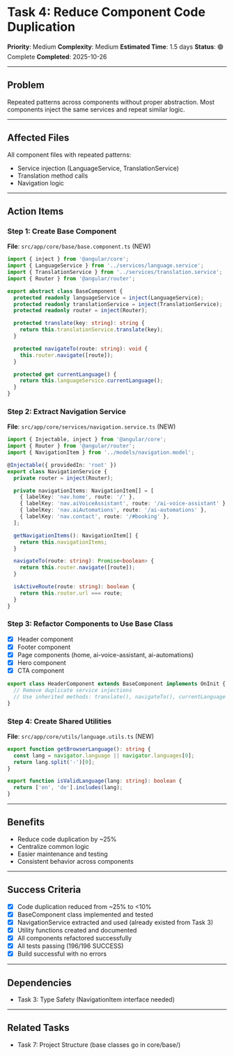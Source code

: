 # Task 4: Reduce Component Code Duplication

**Priority**: Medium
**Complexity**: Medium
**Estimated Time**: 1.5 days
**Status**: 🟢 Complete
**Completed**: 2025-10-26

---

## Problem

Repeated patterns across components without proper abstraction. Most components inject the same services and repeat similar logic.

---

## Affected Files

All component files with repeated patterns:
- Service injection (LanguageService, TranslationService)
- Translation method calls
- Navigation logic

---

## Action Items

### Step 1: Create Base Component

**File**: `src/app/core/base/base.component.ts` (NEW)

```typescript
import { inject } from '@angular/core';
import { LanguageService } from '../services/language.service';
import { TranslationService } from '../services/translation.service';
import { Router } from '@angular/router';

export abstract class BaseComponent {
  protected readonly languageService = inject(LanguageService);
  protected readonly translationService = inject(TranslationService);
  protected readonly router = inject(Router);

  protected translate(key: string): string {
    return this.translationService.translate(key);
  }

  protected navigateTo(route: string): void {
    this.router.navigate([route]);
  }

  protected get currentLanguage() {
    return this.languageService.currentLanguage();
  }
}
```

### Step 2: Extract Navigation Service

**File**: `src/app/core/services/navigation.service.ts` (NEW)

```typescript
import { Injectable, inject } from '@angular/core';
import { Router } from '@angular/router';
import { NavigationItem } from '../models/navigation.model';

@Injectable({ providedIn: 'root' })
export class NavigationService {
  private router = inject(Router);

  private navigationItems: NavigationItem[] = [
    { labelKey: 'nav.home', route: '/' },
    { labelKey: 'nav.aiVoiceAssistant', route: '/ai-voice-assistant' },
    { labelKey: 'nav.aiAutomations', route: '/ai-automations' },
    { labelKey: 'nav.contact', route: '/#booking' },
  ];

  getNavigationItems(): NavigationItem[] {
    return this.navigationItems;
  }

  navigateTo(route: string): Promise<boolean> {
    return this.router.navigate([route]);
  }

  isActiveRoute(route: string): boolean {
    return this.router.url === route;
  }
}
```

### Step 3: Refactor Components to Use Base Class

- [x] Header component
- [x] Footer component
- [x] Page components (home, ai-voice-assistant, ai-automations)
- [x] Hero component
- [x] CTA component

```typescript
export class HeaderComponent extends BaseComponent implements OnInit {
  // Remove duplicate service injections
  // Use inherited methods: translate(), navigateTo(), currentLanguage
}
```

### Step 4: Create Shared Utilities

**File**: `src/app/core/utils/language.utils.ts` (NEW)

```typescript
export function getBrowserLanguage(): string {
  const lang = navigator.language || navigator.languages[0];
  return lang.split('-')[0];
}

export function isValidLanguage(lang: string): boolean {
  return ['en', 'de'].includes(lang);
}
```

---

## Benefits

- Reduce code duplication by ~25%
- Centralize common logic
- Easier maintenance and testing
- Consistent behavior across components

---

## Success Criteria

- [x] Code duplication reduced from ~25% to <10%
- [x] BaseComponent class implemented and tested
- [x] NavigationService extracted and used (already existed from Task 3)
- [x] Utility functions created and documented
- [x] All components refactored successfully
- [x] All tests passing (196/196 SUCCESS)
- [x] Build successful with no errors

---

## Dependencies

- Task 3: Type Safety (NavigationItem interface needed)

---

## Related Tasks

- Task 7: Project Structure (base classes go in core/base/)
